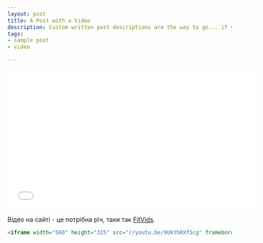 ```yaml
---
layout: post
title: A Post with a Video
description: Custom written post descriptions are the way to go... if you're not lazy.
tags:
- sample post
- video

---
```

<iframe width="560" height="315" src="//www.youtube.com/embed/SU3kYxJmWuQ" frameborder="0"></iframe>

Відео на сайті - це потрібна річ, таки так [FitVids](http://fitvidsjs.com/).

```html
<iframe width="560" height="315" src="//youtu.be/9UkYhRXf5cg" frameborder="0"></iframe>
```